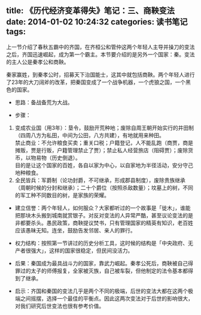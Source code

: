 title: 《历代经济变革得失》笔记：三、商鞅变法 
date: 2014-01-02 10:24:32
categories: 读书笔记
tags:
---
上一节介绍了春秋五霸中的齐国，在齐桓公和管仲这两个年轻人主导并操刀的变法之后，齐国迅速崛起，成为第一个霸主。本节要介绍的是另外一个国家：秦。变法的主人公是秦孝公和商鞅。

秦家赢姓，到秦孝公时，招募天下治国能士，这其中就包括商鞅。两个年轻人进行了23年的大刀阔斧的改革，把秦国变成了一个战争机器，一个虎狼之国，一个黑色的国家。

* 思路：备战备荒为大战。

* 步骤：

1. 变成农业国（用3年）：垦令，鼓励开荒种地；废除自周王朝开始实行的井田制（四周八方为私田，中间为公田，八方共建），有地就用来种田。  
禁止商业：不允许粮食买卖；重关口税；户籍登记，人不能乱跑（商贾，商是摊贩，贾是行贩，户籍管理禁止了贾）；禁止私人经营旅店（阻碍贾）；废除货币，以物易物（历史倒退）。  
目的是让这个国家的百姓，各自以家为中心，以自家地为半径活动，安分守己地种粮食。
2. 全民皆兵：军爵制（论功封爵，不可继承，形成郡县制度），废除贵族继承（周朝时候的分封和继承）；二十个爵位（按照杀敌数量）；坟墓上的树，不同的军工种不同数目的树，是家族的荣耀。

* 建立信誉：两个年轻人，如何服众？大家都听过的一个故事是「徙木」，谁能把那块木头搬到城南就赏银子。对反对变法的人异常严酷，甚至议论变法的是非都要杀头。愚民政策，商鞅提议焚书，只有管理国家的精英有知识，老百姓应该愚昧无知。连坐，鼓励告发邻居、亲人的罪行。

* 权力结构：按照第一节讲过的历史分析工具，这时候的结构是「中央政府、无产者很强大」，这样的国家很稳定，但民间没活力。

* 后果：秦国成为最具战斗力的国家，靠武力崛起。秦孝公死后，商鞅被自己得罪过的太子的师傅报复，全家被灭族，自己被车裂，但他制定的法令基本都得到了继承。

* 启示：齐国和秦国的变法几乎是两个不同的极端，后世的变法大都在这两个极端之间摇摆，选择一个最佳的平衡点。因此这两次变法对于后世的影响很大，对我们研究后世变法也很有参考价值。


